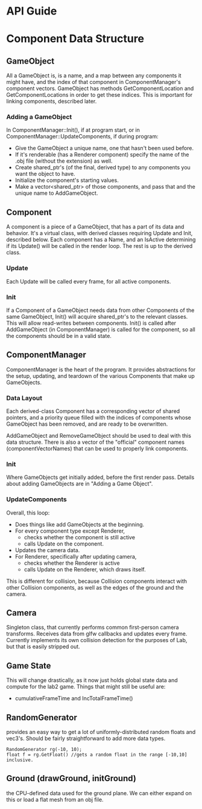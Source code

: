 # API Guide
# Component Data Structure
## GameObject
All a GameObject is, is a name, and a map between any components it might have, and the index of that component in ComponentManager's component vectors.
GameObject has methods GetComponentLocation and GetComponentLocations in order to get these indices. This is important for linking components, described later.

### Adding a GameObject
In ComponentManager::Init(), if at program start, or in ComponentManager::UpdateComponents, if during program:
- Give the GameObject a unique name, one that hasn't been used before.
- If it's renderable (has a Renderer component) specify the name of the .obj file (without the extension) as well.
- Create shared_ptr's (of the final, derived type) to any components you want the object to have.
- Initialize the component's starting values.
- Make a vector<shared_ptr<Component>> of those components, and pass that and the unique name to AddGameObject.



## Component
A component is a piece of a GameObject, that has a part of its data and behavior. It's a virtual class, with derived classes requiring Update and Init, described below. Each component has a Name, and an IsActive determining if its Update() will be called in the render loop. The rest is up to the derived class.
### Update
Each Update will be called every frame, for all active components. 

### Init
If a Component of a GameObject needs data from other Components of the same GameObject, Init() will acquire shared_ptr's to the relevant classes. This will allow read-writes between components. Init() is called after AddGameObject (in ComponentManager) is called for the component, so all the components should be in a valid state.

## ComponentManager
ComponentManager is the heart of the program. It provides abstractions for the setup, updating, and teardown of the various Components that make up GameObjects.

### Data Layout
Each derived-class Component has a corresponding vector of shared pointers, and a priority queue filled with the indices of components whose GameObject has been removed, and are ready to be overwritten.

AddGameObject and RemoveGameObject should be used to deal with this data structure. There is also a vector of the "official" component names (componentVectorNames) that can be used to properly link components.

### Init
Where GameObjects get initially added, before the first render pass.
Details about adding GameObjects are in "Adding a Game Object".

### UpdateComponents
Overall, this loop:
- Does things like add GameObjects at the beginning.
- For every component type except Renderer,
	- checks whether the component is still active
	- calls Update on the component.
- Updates the camera data.
- For Renderer, specifically after updating camera,
	- checks whether the Renderer is active
	- calls Update on the Renderer, which draws itself.

This is different for collision, because Collision components interact with other Collision components, as well as the edges of the ground and the camera.

## Camera
Singleton class, that currently performs common first-person camera transforms. Receives data from glfw callbacks and updates every frame. Currently implements its own collision detection for the purposes of Lab, but that is easily stripped out.

## Game State
This will change drastically, as it now just holds global state data and compute for the lab2 game. Things that might still be useful are:

- cumulativeFrameTime and IncTotalFrameTime()

## RandomGenerator
provides an easy way to get a lot of uniformly-distributed random floats and vec3's. Should be fairly straightforward to add more data types.
```
RandomGenerator rg(-10, 10);
float f = rg.GetFloat() //gets a random float in the range [-10,10] inclusive.
```
## Ground (drawGround, initGround)
the CPU-defined data used for the ground plane. We can either expand on this or load a flat mesh from an obj file.
